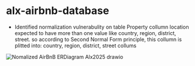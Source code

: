 ﻿# alx-airbnb-database
- Identified normalization vulnerabulity on table Property collumn location expected to have more than one value like country, region, district, street. so according to Second Normal Form principle, this collumn is plitted into: country, region, district, street collums



 ![Nomalized AirBnB ERDiagram Alx2025 drawio](https://github.com/user-attachments/assets/afb1d80f-3ee8-467b-9dfa-5b25ccd42149)


